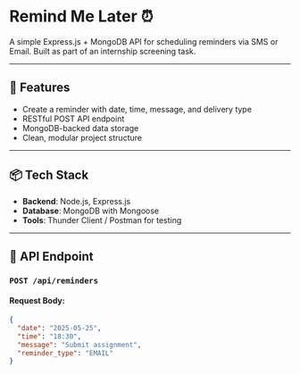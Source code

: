 # Remind Me Later ⏰

A simple Express.js + MongoDB API for scheduling reminders via SMS or Email. Built as part of an internship screening task.

---

## 🚀 Features

- Create a reminder with date, time, message, and delivery type
- RESTful POST API endpoint
- MongoDB-backed data storage
- Clean, modular project structure

---

## 📦 Tech Stack

- **Backend**: Node.js, Express.js
- **Database**: MongoDB with Mongoose
- **Tools**: Thunder Client / Postman for testing

---

## 📌 API Endpoint

### `POST /api/reminders`

#### Request Body:

```json
{
  "date": "2025-05-25",
  "time": "18:30",
  "message": "Submit assignment",
  "reminder_type": "EMAIL"
}
